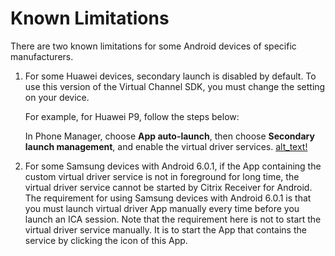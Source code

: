 # Known Limitations

There are two known limitations for some Android devices of specific manufacturers.

1.  For some Huawei devices, secondary launch is disabled by default. To
    use this version of the Virtual Channel SDK, you must change the
    setting on your device.

    For example, for Huawei P9, follow the steps below:

    In Phone Manager, choose **App auto-launch**, then choose **Secondary launch
management**, and enable the virtual driver services.
[alt_text!](/workspace-android-vcsdk/docs/huawei-phone-manager.png)

1.  For some Samsung devices with Android 6.0.1, if the App containing
    the custom virtual driver service is not in foreground for long
    time, the virtual driver service cannot be started by Citrix
    Receiver for Android. The requirement for using Samsung devices with
    Android 6.0.1 is that you must launch virtual driver App manually
    every time before you launch an ICA session. Note that the
    requirement here is not to start the virtual driver
    service manually. It is to start the App that contains the service
    by clicking the icon of this App.
